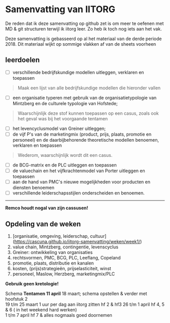 # Samenvatting van IITORG
De reden dat ik deze samenvatting op github zet is om meer te oefenen met MD & git structuren terwijl ik iitorg leer. Zo heb ik toch nog iets aan het vak.  

Deze samenvatting is gebasseerd op al het materiaal van de derde periode 2018. Dit materiaal wijkt op sommige vlakken af van de sheets voorheen

## leerdoelen
- [ ] verschillende bedrijfskundige modellen uitleggen, verklaren en toepassen  
> Maak een lijst van alle bedrijfskundige modellen die hieronder vallen
- [ ] een organisatie typeren met gebruik van de organisatietypologie van Mintzberg en de culturele typologie van Hofstede;
> Waarschijnlijk deze stof kunnen toepassen op een casus, zoals ook het geval was bij het voorgaande tentamen
- [ ] het levencyclusmodel van Greiner uitleggen;
- [ ] de vijf P's van de marketingmix (product, prijs, plaats, promotie en personeel) en de daarbijbehorende theoretische modellen benoemen, verklaren en toepassen
> Wederom, waarschijnlijk wordt dit een casus. 
- [ ] de BCG-matrix en de PLC uitleggen en toepassen
- [ ] de valuechain en het vijfkrachtenmodel van Porter uitleggen en toepassen
- [ ] aan de hand van PMC's nieuwe mogelijkheden voor producten en diensten benoemen
- [ ] verschillende leiderschapsstijlen onderscheiden en benoemen.
---
**Remco houdt nogal van zijn cassusen!**

## Opdeling van de weken
1. [organisatie, omgeving, leiderschap, cultuur] (https://cascuna.github.io/iitorg-samenvatting/weken/week1/)
2. value chain, Mintzberg, contingentie, levenscyclus
3. Greiner: ontwikkeling van organisaties
4. rechtsvormen, PMC, BCG, PLC, Leeflang, Copeland
5. promotie, plaats, distributie en kanalen
6. kosten, (prijs)strategieën, prijselasticiteit, winst
7. personeel, Maslow, Herzberg, marketingmix/PLC

**Gebruik geen kretologie!**

Schema **Tentamen 11 april**
18 maart; schema opstellen & verder met hoofstuk 2  
19 t/m 25 maart 1 uur per dag aan iitorg zitten hf 2 & hf3
26 t/m 1 april hf 4, 5 & 6 ( in het weekend hard werken)  
1 t/m 7 april hf 7 & alles nogmaals goed doornemen




